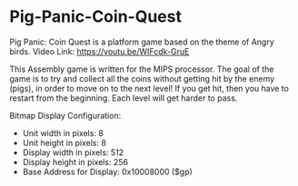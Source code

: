 # Pig-Panic-Coin-Quest
Pig Panic: Coin Quest is a platform game based on the theme of Angry birds.
Video Link: https://youtu.be/WIFcdk-GruE

This Assembly game is written for the MIPS processor. The goal of the game is to try and collect all the coins without getting hit by the enemy (pigs), in order to move on to the next level! If you get hit, then you have to restart from the beginning. Each level will get harder to pass. 

Bitmap Display Configuration:
- Unit width in pixels: 8
- Unit height in pixels: 8
- Display width in pixels: 512
- Display height in pixels: 256
- Base Address for Display: 0x10008000 ($gp)
